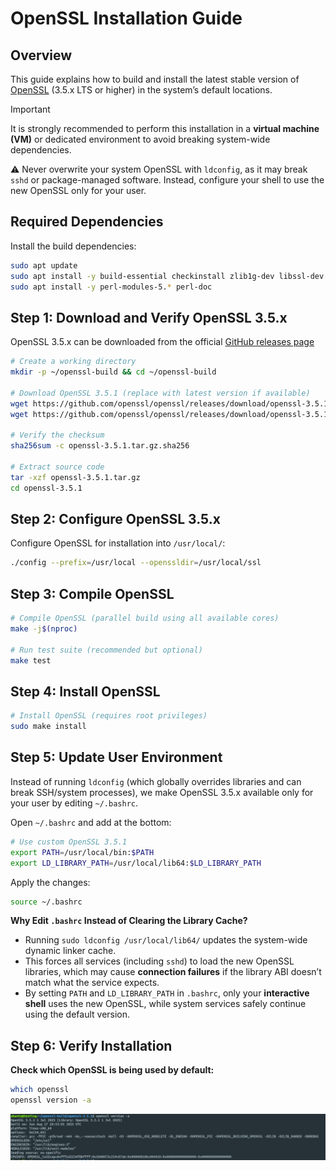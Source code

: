 # OpenSSL Installation Guide

## Overview

This guide explains how to build and install the latest stable version of [OpenSSL](https://github.com/openssl/openssl) (3.5.x LTS or higher) in the system’s default locations.

> [!IMPORTANT]
> It is strongly recommended to perform this installation in a **virtual machine (VM)** or dedicated environment to avoid breaking system-wide dependencies.
>
> ⚠️ Never overwrite your system OpenSSL with `ldconfig`, as it may break `sshd` or package-managed software. Instead, configure your shell to use the new OpenSSL only for your user.

## Required Dependencies

Install the build dependencies:

```bash
sudo apt update
sudo apt install -y build-essential checkinstall zlib1g-dev libssl-dev
sudo apt install -y perl-modules-5.* perl-doc
```

## Step 1: Download and Verify OpenSSL 3.5.x

OpenSSL 3.5.x can be downloaded from the official [GitHub releases page](https://github.com/openssl/openssl/releases/)

```bash
# Create a working directory
mkdir -p ~/openssl-build && cd ~/openssl-build

# Download OpenSSL 3.5.1 (replace with latest version if available)
wget https://github.com/openssl/openssl/releases/download/openssl-3.5.1/openssl-3.5.1.tar.gz
wget https://github.com/openssl/openssl/releases/download/openssl-3.5.1/openssl-3.5.1.tar.gz.sha256

# Verify the checksum
sha256sum -c openssl-3.5.1.tar.gz.sha256

# Extract source code
tar -xzf openssl-3.5.1.tar.gz
cd openssl-3.5.1
```

## Step 2: Configure OpenSSL 3.5.x

Configure OpenSSL for installation into `/usr/local/`:

```bash
./config --prefix=/usr/local --openssldir=/usr/local/ssl
```

## Step 3: Compile OpenSSL

```bash
# Compile OpenSSL (parallel build using all available cores)
make -j$(nproc)

# Run test suite (recommended but optional)
make test
```

## Step 4: Install OpenSSL

```bash
# Install OpenSSL (requires root privileges)
sudo make install
```

## Step 5: Update User Environment

Instead of running `ldconfig` (which globally overrides libraries and can break SSH/system processes), we make OpenSSL 3.5.x available only for your user by editing `~/.bashrc`.

Open `~/.bashrc` and add at the bottom:

```bash
# Use custom OpenSSL 3.5.1
export PATH=/usr/local/bin:$PATH
export LD_LIBRARY_PATH=/usr/local/lib64:$LD_LIBRARY_PATH
```

Apply the changes:

```bash
source ~/.bashrc
```

**Why Edit `.bashrc` Instead of Clearing the Library Cache?**

* Running `sudo ldconfig /usr/local/lib64/` updates the system-wide dynamic linker cache.
* This forces all services (including `sshd`) to load the new OpenSSL libraries, which may cause **connection failures** if the library ABI doesn’t match what the service expects.
* By setting `PATH` and `LD_LIBRARY_PATH` in `.bashrc`, only your **interactive shell** uses the new OpenSSL, while system services safely continue using the default version.

## Step 6: Verify Installation

**Check which OpenSSL is being used by default:**

```bash
which openssl
openssl version -a
```

![openssl-version-check](./images/openssl-v351.png)